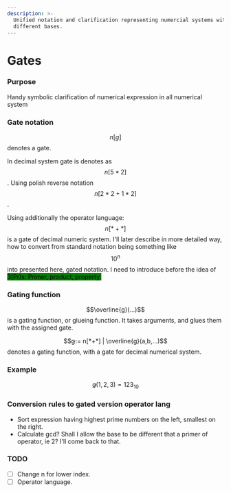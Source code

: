 ```yaml
---
description: >-
  Unified notation and clarification representing numercial systems with
  different bases.
---
```


# Gates

### Purpose

Handy symbolic clarification of numerical expression in all numerical system

### Gate notation

$$n[g]$$denotes a gate.

In decimal system gate is denotes as $$n[5*2]$$. Using polish reverse notation$$n[2*2+1*2]$$.

Using additionally the operator language: $$n[*+*]$$is a gate of decimal numeric system. I'll later describe in more detailed way, how to convert from standard notation being something like $$10^n$$ into presented here, gated notation. I need to introduce before the idea of <mark style="background-color:blue;"><mark style="background-color:green;">3(Pr)s: Primer, product, property.<mark style="background-color:green;"></mark>

### Gating function

$$\overline{g}(...)$$is a gating function, or glueing function. It takes arguments, and glues them with the assigned gate.

$$ǥ:= n[*+*] | \overline{g}(a,b,...)$$ denotes a gating function, with a gate for decimal numerical system.

### Example

$$ǥ(1,2,3) = 123_{10}$$

### Conversion rules to gated version operator lang

* Sort expression having highest prime numbers on the left, smallest on the right.
* Calculate gcd? Shall I allow the base to be different that a primer of operator, ie 2? I'll come back to that.

### TODO

* [ ] Change n for lower index.
* [ ] Operator language.
